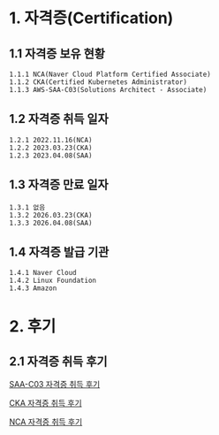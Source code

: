 # 1. 자격증(Certification)

## 1.1 자격증 보유 현황
    1.1.1 NCA(Naver Cloud Platform Certified Associate)
    1.1.2 CKA(Certified Kubernetes Administrator)
    1.1.3 AWS-SAA-C03(Solutions Architect - Associate)

## 1.2 자격증 취득 일자
    1.2.1 2022.11.16(NCA)
    1.2.2 2023.03.23(CKA)
    1.2.3 2023.04.08(SAA)

## 1.3 자격증 만료 일자
    1.3.1 없음
    1.3.2 2026.03.23(CKA)
    1.3.3 2026.04.08(SAA)

## 1.4 자격증 발급 기관
    1.4.1 Naver Cloud
    1.4.2 Linux Foundation
    1.4.3 Amazon   

# 2. 후기

## 2.1 자격증 취득 후기
[SAA-C03 자격증 취득 후기](https://github.com/AiLEE96/Certification/blob/main/AWS/SAA-C03.md)

[CKA 자격증 취득 후기](https://github.com/AiLEE96/Certification/blob/main/Kubernetes/CKA.md)

[NCA 자격증 취득 후기](https://github.com/AiLEE96/Certification/blob/main/Naver/NCA.md)    